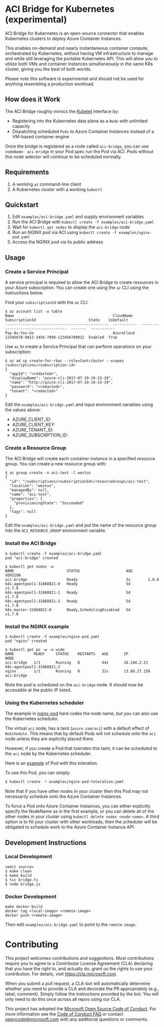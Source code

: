 # ACI Bridge for Kubernetes (experimental)

ACI Bridge for Kubernetes is an open-source connector that enables Kubernetes clusters to deploy Azure Container Instances.

This enables on-demand and nearly instantaneous container compute, orchestrated by Kubernetes, without having VM infrastructure to manage and while still leveraging the portable Kubernetes API. This will allow you to utilize both VMs and container instances simultaneously in the same K8s cluster, giving you the best of both worlds.

Please note this software is experimental and should not be used for anything resembling a production workload.

## How does it Work

The ACI Bridge roughly mimics the [Kubelet](https://kubernetes.io/docs/admin/kubelet/) interface by:

- Registering into the Kubernetes data plane as a `Node` with unlimited capacity
- Dispatching scheduled `Pods` to Azure Container Instances instead of a VM-based container engine

Once the bridge is registered as a node called `aci-bridge`, you can use `nodeName: aci-bridge` in 
your Pod spec run the Pod via ACI.  Pods without this node selector will continue to be scheduled normally.

## Requirements

 1. A working `az` command-line client
 2. A Kubernetes cluster with a working `kubectl`

## Quickstart

1. Edit `examples/aci-bridge.yaml` and supply environment variables
2. Run the ACI Bridge with `kubectl create -f examples/aci-bridge.yaml`
3. Wait for `kubectl get nodes` to display the `aci-bridge` node
4. Run an NGINX pod via ACI using `kubectl create -f examples/nginx-pod.yaml`
5. Access the NGINX pod via its public address

## Usage

### Create a Service Principal

A service principal is required to allow the ACI Bridge to create resources in your Azure subscription.
You can create one using the `az` CLI using the instructions below.

Find your `subscriptionId` with the `az` CLI:

```console
$ az account list -o table
Name                                             CloudName    SubscriptionId                        State    IsDefault
-----------------------------------------------  -----------  ------------------------------------  -------  -----------
Pay-As-You-Go                                    AzureCloud   12345678-9012-3456-7890-123456789012  Enabled  True
```

Use `az` to create a Service Principal that can perform operations on your subscription:

```console
$ az ad sp create-for-rbac --role=Contributor --scopes /subscriptions/<subscription-id>
{
  "appId": "<redacted>",
  "displayName": "azure-cli-2017-07-19-19-13-19",
  "name": "http://azure-cli-2017-07-19-19-13-19",
  "password": "<redacted>",
  "tenant": "<redacted>"
}
```

Edit the `examples/aci-bridge.yaml` and input environment variables using the values above:

- AZURE_CLIENT_ID: <appId>
- AZURE_CLIENT_KEY: <password>
- AZURE_TENANT_ID: <tenant>
- AZURE_SUBSCRIPTION_ID: <subscriptionId>

### Create a Resource Group

The ACI Bridge will create each container instance in a specified resource group.
You can create a new resource group with:

```console
$ az group create -n aci-test -l westus
{
  "id": "/subscriptions/<subscriptionId>/resourceGroups/aci-test",
  "location": "westus",
  "managedBy": null,
  "name": "aci-test",
  "properties": {
    "provisioningState": "Succeeded"
  },
  "tags": null
}
```

Edit the `examples/aci-bridge.yaml` and put the name of the resource group into the `ACI_RESOURCE_GROUP`
environment variable.

### Install the ACI Bridge

```console
$ kubectl create -f examples/aci-bridge.yaml 
pod "aci-bridge" created

$ kubectl get nodes -w
NAME                        STATUS                     AGE       VERSION
aci-bridge                  Ready                      3s        1.6.6
k8s-agentpool1-31868821-0   Ready                      5d        v1.7.0
k8s-agentpool1-31868821-1   Ready                      5d        v1.7.0
k8s-agentpool1-31868821-2   Ready                      5d        v1.7.0
k8s-master-31868821-0       Ready,SchedulingDisabled   5d        v1.7.0
```

### Install the NGINX example

```console
$ kubectl create -f examples/nginx-pod.yaml 
pod "nginx" created

$ kubectl get po -w -o wide
NAME         READY     STATUS    RESTARTS   AGE       IP             NODE
aci-bridge   1/1       Running   0          44s       10.244.2.21    k8s-agentpool1-31868821-2
nginx        1/1       Running   0          31s       13.88.27.150   aci-bridge
```

Note the pod is scheduled on the `aci-bridge` node.  It should now be accessible at the public IP listed.


### Using the Kubernetes scheduler
The example in [nginx-pod](examples/nginx-pod.yaml) hard codes the node name,
but you can also use the Kubernetes scheduler.

The virtual `aci` node, has a taint (`azure.com/aci`) with a default effect
of `NoSchedule`. This means that by default Pods will not schedule onto
the `aci` node unless they are explicitly placed there.

However, if you create a Pod that _tolerates_ this taint, it can be scheduled
to the `aci` node by the Kubernetes scheduler.

Here is an [example](examples/nginx-pod-toleration.yaml) of Pod with this
toleration.

To use this Pod, you can simply:

```sh
$ kubectl create -f examples/nginx-pod-toleration.yaml
```

Note that if you have other nodes in your cluster then this Pod may not
necessarily schedule onto the Azure Container Instances.

To force a Pod onto Azure Container Instances, you can either explicitly
specify the NodeName as in the first example, or you can delete all of the
other nodes in your cluster using `kubectl delete nodes <node-name>`. A third option is to fill your cluster with other workloads, then the scheduler will
be obligated to schedule work to the Azure Container Instance API.

## Development Instructions

### Local Development

```console
<edit source>
$ make clean
$ make build
$ tsc bridge.ts
$ node bridge.js
```

### Docker Development

```console
make docker-build
docker tag <local-image> <remote-image>
docker push <remote-image>
```

Then edit `examples/aci-bridge.yaml` to point to the `remote-image`.

# Contributing

This project welcomes contributions and suggestions.  Most contributions require you to agree to a
Contributor License Agreement (CLA) declaring that you have the right to, and actually do, grant us
the rights to use your contribution. For details, visit https://cla.microsoft.com.

When you submit a pull request, a CLA-bot will automatically determine whether you need to provide
a CLA and decorate the PR appropriately (e.g., label, comment). Simply follow the instructions
provided by the bot. You will only need to do this once across all repos using our CLA.

This project has adopted the [Microsoft Open Source Code of Conduct](https://opensource.microsoft.com/codeofconduct/).
For more information see the [Code of Conduct FAQ](https://opensource.microsoft.com/codeofconduct/faq/) or
contact [opencode@microsoft.com](mailto:opencode@microsoft.com) with any additional questions or comments.
